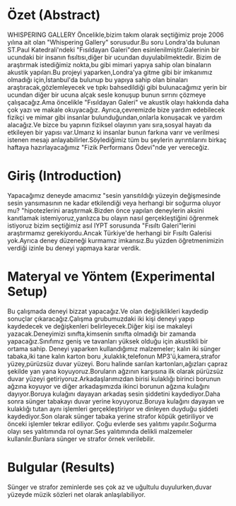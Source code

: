 
# Özet (Abstract)
WHISPERING GALLERY 
Öncelikle,bizim takım olarak seçtiğimiz proje 2006 yılına ait olan "Whispering Gallery" sorusudur.Bu soru Londra'da bulunan ST.Paul Katedrali'ndeki "Fısıldayan Galeri"den esinlenilmiştir.Galerinin bir ucundaki bir insanın fısıltısı,diğer bir ucundan duyulabilmektedir. Bizim de araştırmak istediğimiz nokta,bu gibi mimari yapıya sahip olan binaların akustik yapıları.Bu projeyi yaparken,Londra'ya gitme gibi bir imkanımız olmadığı için,İstanbul'da bulunup bu yapıya sahip olan binaları araştıracak,gözlemleyecek ve tıpkı bahsedildiği gibi bulunacağımız yerin bir ucundan diğer bir ucuna alçak sesle konuşup bunun sırrını çözmeye çalışacağız.Ama öncelikle "Fısıldayan Galeri" ve akustik olayı hakkında daha çok yazı ve makale okuyacağız. Ayrıca,çevremizde bize yardım edebilecek fizikçi ve mimar gibi insanlar bulunduğundan,onlarla konuşacak ve yardım alacağız.Ve bizce bu yapının fiziksel olayının yanı sıra,sosyal hayatı da etkileyen bir yapısı var.Umarız ki insanlar bunun farkına varır ve verilmesi istenen mesajı anlayabilirler.Söylediğimiz tüm bu şeylerin ayrıntılarını birkaç haftaya hazırlayacağımız "Fizik Performans Ödevi"nde yer vereceğiz.
# Giriş (Introduction)
Yapacağımız deneyde amacımız "sesin yansıtıldığı yüzeyin değişmesinde sesin yansımasının ne kadar etkilendiği veya herhangi bir soğurma oluyor mu? "hipotezlerini araştırmak.Bizden önce yapılan deneylerin aksini kanıtlamak istemiyoruz,yanlızca bu olayın nasıl gerçekleştiğini öğrenmek istiyoruz bizim seçtiğimiz asıl IYPT sorusunda "Fısıltı Galeri"lerini araştırmamız gerekiyordu.Ancak Türkiye'de herhangi bir Fısıltı Galerisi yok.Ayrıca deney düzeneği kurmamız imkansız.Bu yüzden öğretmenimizin verdiği izinle bu deneyi yapmaya karar verdik.
# Materyal ve Yöntem (Experimental Setup)
 Bu çalışmada deneyi bizzat yapacağız.Ve olan değişiklikleri kaydedip sonuçlar çıkaracağız.Çalışma grubumuzdaki iki kişi deneyi yapıp kaydedecek ve değişkenleri belirleyecek.Diğer kişi ise makaleyi yazacak.Deneyimizi sınıfta,kimsenin sınıfta olmadığı bir zamanda yapacağız.Sınıfımız geniş ve tavanları yüksek olduğu için  akustikli bir ortama sahip.
 Deneyi yaparken kullandığımız malzemeler; kalın iki sünger tabaka,iki tane kalın karton boru ,kulaklık,telefonun MP3'ü,kamera,strafor yüzey,pürüzsüz duvar yüzeyi.
 Boru halinde sarılan kartonları,ağızları çapraz şekilde yan yana koyuyoruz.Boruların ağzının karşısına ilk olarak pürüzsüz duvar yüzeyi 
getiriyoruz.Arkadaşlarımızdan birisi kulaklığı birinci borunun ağzına koyuyor ve diğer arkadaşımızda ikinci borunun ağzına kulağını dayıyor.Boruya kulağını dayayan arkadaş sesin şiddetini kaydediyor.Daha sonra sünger tabakayı duvar yerine koyuyoruz.Boruya kulağını dayayan ve kulaklığı tutan aynı işlemleri gerçekleştiriyor ve dinleyen duyduğu şiddeti kaydediyor.Son olarak sünger tabaka yerine strafor köpük getiriliyor ve önceki işlemler tekrar ediliyor.
 Çoğu evlerde ses yalıtımı yapılır.Soğurma olayı ses yalıtımında rol oynar.Ses yalıtımında delikli malzemeler kullanılır.Bunlara sünger ve strafor örnek verilebilir.
# Bulgular (Results)
Sünger ve strafor zeminlerde ses çok az ve uğultulu duyulurken,duvar yüzeyde müzik sözleri net olarak anlaşılabiliyor.



